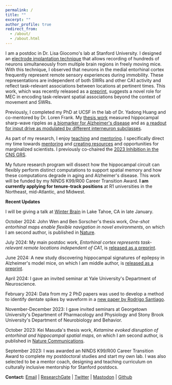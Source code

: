 ```yaml
---
permalink: /
title: ""
excerpt: ""
author_profile: true
redirect_from: 
  - /about/
  - /about.html
---
```


I am a postdoc in Dr. Lisa Giocomo's lab at Stanford University. I designed an [electrode implantation technique](https://dx.doi.org/10.17504/protocols.io.e6nvwjo87lmk/v2) that allows recording of hundreds of neurons simultaneously from multiple brain regions in freely moving mice. With this technique, I observed that neurons in the medial entorhinal cortex frequently represent remote sensory experiences during immobility. These representations are independent of both SWRs and other CA1 activity and reflect task-relevant associations between locations at pertinent times. This work, which was recently released as a [preprint](https://www.biorxiv.org/content/10.1101/2024.07.23.604815v1), suggests a novel role for MEC in encoding task-relevant spatial associations beyond the context of movement and SWRs.

Previously, I completed my PhD at UCSF in the lab of Dr. Yadong Huang and co-mentored by Dr. Loren Frank. My [thesis work](/research) measured hippocampal sharp-wave ripples as [a biomarker for Alzheimer's disease](https://www.cell.com/cell-reports/fulltext/S2211-1247(19)31370-1) and as [a readout for input drive as modulated by different interneuron subclasses](https://www.cell.com/cell-reports/fulltext/S2211-1247(21)01655-7).

As part of my research, I enjoy [teaching](/teaching) and [mentoring](/service). I specifically direct my time towards [mentoring](/dei) and [creating resources](/resources) and opportunities for marginalized scientists. I previously co-chaired the [2023 Inhibition in the CNS GRS](/grs).

My future research program will dissect how the hippocampal circuit can flexibly perform distinct computations to support spatial memory and how these computations degrade in aging and Alzheimer's disease. This work will be funded by my NINDS K99/R00 Career Transition Award. **I am currently applying for tenure-track positions** at R1 universities in the Northeast, mid-Atlantic, and Midwest.


**Recent Updates**

I will be giving a talk at [Winter Brain](https://winterbrain.org/) in Lake Tahoe, CA in late January.

October 2024: John Wen and Ben Sorscher's thesis work, _One-shot entorhinal maps enable flexible navigation in novel environments_, on which I am second author, is published in [Nature](https://www.nature.com/articles/s41586-024-08034-3).

July 2024: My main postdoc work, _Entorhinal cortex represents task-relevant remote locations independent of CA1_, is [released as a preprint](https://www.biorxiv.org/content/10.1101/2024.07.23.604815v1).

June 2024: A new study discovering hippocampal signatures of epilepsy in Alzheimer's model mice, on which I am middle author, is [released as a preprint](https://www.biorxiv.org/content/10.1101/2023.08.28.555153v2).

April 2024: I gave an invited seminar at Yale University's Department of Neuroscience.

February 2024: Data from my 2 PhD papers was used to develop a method to identify dentate spikes by waveform in a [new paper by Rodrigo Santiago](https://www.nature.com/articles/s41598-024-53075-3).

November-December 2023: I gave invited seminars at Georgetown University's Department of Pharmacology and Physiology and Stony Brook University's Department of Neurobiology and Behavior.

October 2023: Kei Masuda's thesis work, _Ketamine evoked disruption of entorhinal and hippocampal spatial maps_, on which I am second author, is published in [Nature Communications](https://www.nature.com/articles/s41467-023-41750-4).

September 2023: I was awarded an NINDS K99/R00 Career Transition Award to complete my postdoctoral studies and start my own lab. I was also selected to be a mentor coach, designing and teaching curriculum on culturally inclusive mentorship for Stanford postdocs.

**Contact:** 
[Email](mailto:emily.aery.jones@stanford.edu) | [ResearchGate](https://www.researchgate.net/profile/Emily_Jones50) | [Twitter](https://twitter.com/EmilyAeryJones) | [Mastodon](https://qoto.org/@emily_aeryjones) | [Github](https://github.com/emilyasterjones/)